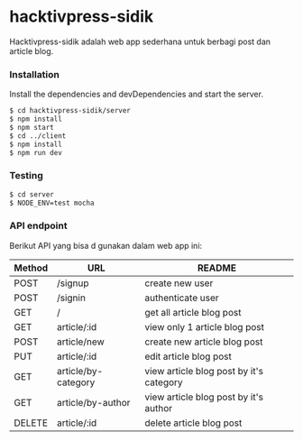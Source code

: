 # hacktivpress-sidik

Hacktivpress-sidik adalah web app sederhana untuk berbagi post dan article blog.

### Installation

Install the dependencies and devDependencies and start the server.

```sh
$ cd hacktivpress-sidik/server
$ npm install
$ npm start
$ cd ../client
$ npm install
$ npm run dev
```

### Testing

```sh
$ cd server
$ NODE_ENV=test mocha
```

### API endpoint

Berikut API yang bisa d gunakan dalam web app ini:

|Method| URL | README |
|------| ------ | ------ |
| POST | /signup | create new user |
| POST | /signin | authenticate user |
| GET | / | get all article blog post |
| GET |  article/:id | view only 1 article blog post |
| POST |  article/new | create new article blog post |
| PUT |  article/:id | edit article blog post |
| GET | article/by-category | view article blog post by it's category |
| GET | article/by-author | view article blog post by it's author |
| DELETE |  article/:id | delete article blog post |

